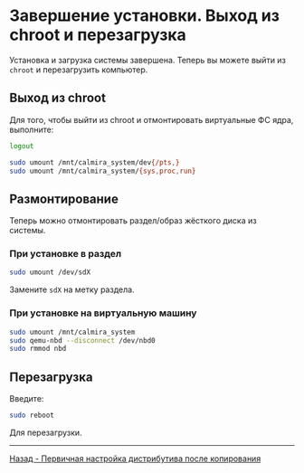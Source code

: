 # Завершение установки. Выход из chroot и перезагрузка

Установка и загрузка системы завершена. Теперь вы можете выйти из `chroot` и перезагрузить компьютер.

## Выход из chroot

Для того, чтобы выйти из chroot и отмонтировать виртуальные ФС ядра, выполните:

```bash
logout

sudo umount /mnt/calmira_system/dev{/pts,}
sudo umount /mnt/calmira_system/{sys,proc,run}
```

## Размонтирование

Теперь можно отмонтировать раздел/образ жёсткого диска из системы.

### При установке в раздел

```bash
sudo umount /dev/sdX
```

Замените `sdX` на метку раздела.

### При установке на виртуальную машину

```bash
sudo umount /mnt/calmira_system
sudo qemu-nbd --disconnect /dev/nbd0
sudo rmmod nbd
```

## Перезагрузка

Введите:

```bash
sudo reboot
```

Для перезагрузки.

***

[Назад - Первичная настройка дистрибутива после копирования](setting_up.md)
